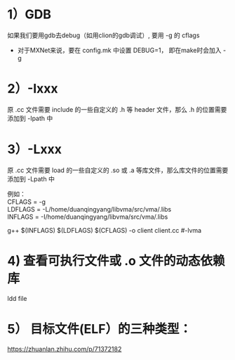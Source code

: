 # 1）GDB
如果我们要用gdb去debug（如用clion的gdb调试）, 要用 -g 的 cflags   
   - 对于MXNet来说，要在 config.mk 中设置 DEBUG=1， 即在make时会加入 -g   

# 2）-Ixxx
原 .cc 文件需要 include 的一些自定义的 .h 等 header 文件，那么 .h 的位置需要添加到 -Ipath 中    
# 3）-Lxxx
原 .cc 文件需要 load 的一些自定义的 .so 或 .a 等库文件，那么库文件的位置需要添加到 -Lpath 中    

例如：  
CFLAGS = -g   
LDFLAGS = -L/home/duanqingyang/libvma/src/vma/.libs   
INFLAGS = -I/home/duanqingyang/libvma/src/vma/.libs   

g++ $(INFLAGS) $(LDFLAGS) $(CFLAGS) -o client client.cc  #-lvma     



# 4) 查看可执行文件或 .o 文件的动态依赖库   
ldd file   

# 5） 目标文件(ELF）的三种类型：   
https://zhuanlan.zhihu.com/p/71372182   
